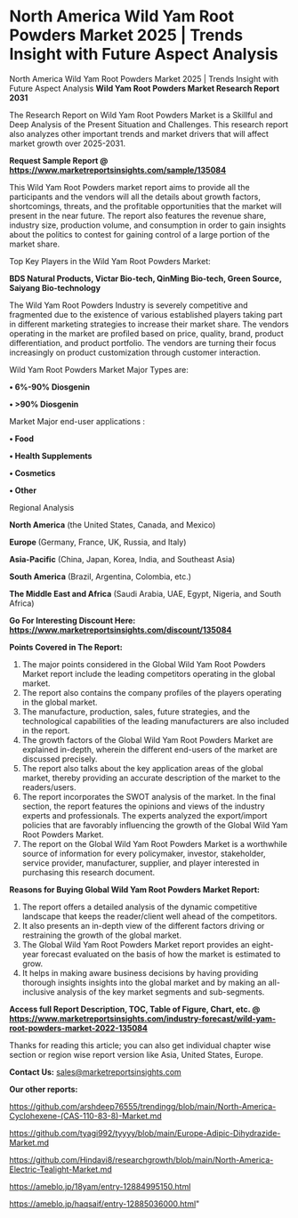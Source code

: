 # North America Wild Yam Root Powders Market 2025 | Trends Insight with Future Aspect Analysis
North America Wild Yam Root Powders Market 2025 | Trends Insight with Future Aspect Analysis
<strong>Wild Yam Root Powders Market Research Report 2031</strong>

The Research Report on Wild Yam Root Powders Market is a Skillful and Deep Analysis of the Present Situation and Challenges. This research report also analyzes other important trends and market drivers that will affect market growth over 2025-2031.

<strong>Request Sample Report @ <a href=https://www.marketreportsinsights.com/sample/135084>https://www.marketreportsinsights.com/sample/135084</a></strong>

This Wild Yam Root Powders market report aims to provide all the participants and the vendors will all the details about growth factors, shortcomings, threats, and the profitable opportunities that the market will present in the near future. The report also features the revenue share, industry size, production volume, and consumption in order to gain insights about the politics to contest for gaining control of a large portion of the market share.

Top Key Players in the Wild Yam Root Powders Market:

<strong>BDS Natural Products, Victar Bio-tech, QinMing Bio-tech, Green Source, Saiyang Bio-technology</strong>

The Wild Yam Root Powders Industry is severely competitive and fragmented due to the existence of various established players taking part in different marketing strategies to increase their market share. The vendors operating in the market are profiled based on price, quality, brand, product differentiation, and product portfolio. The vendors are turning their focus increasingly on product customization through customer interaction.

Wild Yam Root Powders Market Major Types are:

<strong>• 6%-90% Diosgenin

• >90% Diosgenin</strong>

Market Major end-user applications :

<strong>• Food

• Health Supplements

• Cosmetics

• Other</strong>

Regional Analysis

</u><strong><b>North America</b></strong> (the United States, Canada, and Mexico)

<strong><b>Europe </b></strong>(Germany, France, UK, Russia, and Italy)

<strong><b>Asia-Pacific</b></strong> (China, Japan, Korea, India, and Southeast Asia)

<strong><b>South America</b></strong> (Brazil, Argentina, Colombia, etc.)

<strong><b>The Middle East and Africa</b></strong> (Saudi Arabia, UAE, Egypt, Nigeria, and South Africa)

<strong>Go For Interesting Discount Here: <a href=https://www.marketreportsinsights.com/discount/135084>https://www.marketreportsinsights.com/discount/135084</a></strong>

<strong>Points Covered in The Report:</strong>
<ol>
  <li>The major points considered in the Global Wild Yam Root Powders Market report include the leading competitors operating in the global market.</li>
  <li>The report also contains the company profiles of the players operating in the global market.</li>
  <li>The manufacture, production, sales, future strategies, and the technological capabilities of the leading manufacturers are also included in the report.</li>
  <li>The growth factors of the Global Wild Yam Root Powders Market are explained in-depth, wherein the different end-users of the market are discussed precisely.</li>
  <li>The report also talks about the key application areas of the global market, thereby providing an accurate description of the market to the readers/users.</li>
  <li>The report incorporates the SWOT analysis of the market. In the final section, the report features the opinions and views of the industry experts and professionals. The experts analyzed the export/import policies that are favorably influencing the growth of the Global Wild Yam Root Powders Market.</li>
  <li>The report on the Global Wild Yam Root Powders Market is a worthwhile source of information for every policymaker, investor, stakeholder, service provider, manufacturer, supplier, and player interested in purchasing this research document.</li>
</ol>
<strong>Reasons for Buying Global Wild Yam Root Powders Market Report:</strong>

<ol>
  <li>The report offers a detailed analysis of the dynamic competitive landscape that keeps the reader/client well ahead of the competitors.</li>
  <li>It also presents an in-depth view of the different factors driving or restraining the growth of the global market.</li>
  <li>The Global Wild Yam Root Powders Market report provides an eight-year forecast evaluated on the basis of how the market is estimated to grow.</li>
  <li>It helps in making aware business decisions by having providing thorough insights insights into the global market and by making an all-inclusive analysis of the key market segments and sub-segments.</li>
</ol>
<strong>Access full Report Description, TOC, Table of Figure, Chart, etc. @ <a href=https://www.marketreportsinsights.com/industry-forecast/wild-yam-root-powders-market-2022-135084>https://www.marketreportsinsights.com/industry-forecast/wild-yam-root-powders-market-2022-135084</a></strong>


Thanks for reading this article; you can also get individual chapter wise section or region wise report version like Asia, United States, Europe.

<strong>Contact Us:</strong>
sales@marketreportsinsights.com

<strong>Our other reports:</strong>

<a href=https://github.com/arshdeep76555/trendingg/blob/main/North-America-Cyclohexene-(CAS-110-83-8)-Market.md>https://github.com/arshdeep76555/trendingg/blob/main/North-America-Cyclohexene-(CAS-110-83-8)-Market.md</a>

<a href=https://github.com/tyagi992/tyyyy/blob/main/Europe-Adipic-Dihydrazide-Market.md>https://github.com/tyagi992/tyyyy/blob/main/Europe-Adipic-Dihydrazide-Market.md</a>

<a href=https://github.com/Hindavi8/researchgrowth/blob/main/North-America-Electric-Tealight-Market.md>https://github.com/Hindavi8/researchgrowth/blob/main/North-America-Electric-Tealight-Market.md</a>

<a href=https://ameblo.jp/18yam/entry-12884995150.html>https://ameblo.jp/18yam/entry-12884995150.html</a>

<a href=https://ameblo.jp/haqsaif/entry-12885036000.html>https://ameblo.jp/haqsaif/entry-12885036000.html</a>"
